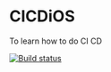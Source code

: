 # CICDiOS
To learn how to do CI CD

[![Build status](https://build.appcenter.ms/v0.1/apps/454be445-bcb8-4b31-a863-dd4c26fc0c60/branches/dev/badge)](https://appcenter.ms)
